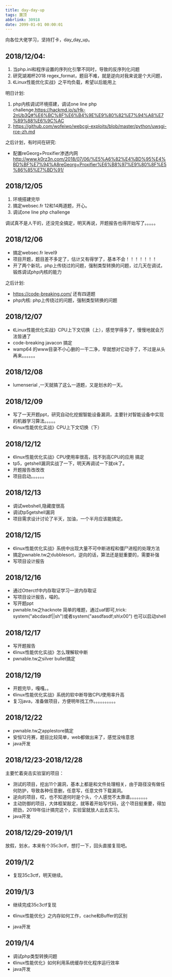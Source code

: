```yaml
---
title: day-day-up
tags: 置顶
abbrlink: 30918
date: 2099-01-01 00:00:01
---
```


向各位大佬学习，坚持打卡，day_day_up。

## 2018/12/04:

1. 当php.ini和程序设置的序列化引擎不同时，导致的反序列化问题
2. 研究湖湘杯2018 regex_format，题目不难，就是逆向对我来说是个大问题，
3. 《Linux性能优化实战》之平均负载，希望以后能用上

明日计划: 

1. php内核调试环境搭建，调试one line php challenge,https://hackmd.io/s/Hk-2nUb3Q#%E6%BC%8F%E6%B4%9E%E9%80%82%E7%94%A8%E7%89%88%E6%9C%AC
2. https://github.com/wofeiwo/webcgi-exploits/blob/master/python/uwsgi-rce-zh.md

之后计划，有时间在研究:

* 配置reGeorg+Proxifier渗透内网 http://www.k0rz3n.com/2018/07/06/%E5%A6%82%E4%BD%95%E4%BD%BF%E7%94%A8reGeorg+Proxifier%E6%B8%97%E9%80%8F%E5%86%85%E7%BD%91/

## 2018/12/05

1. 环境搭建完毕
2. 搞定websec.fr 12和14两道题，开心。
3. 调试one line php challenge

调试真不是人干的，还没完全搞定，明天再说，开题报告也得开始写了。。。。。

## 2018/12/06

* 搞定websec.fr level9
* 项目开题，题目差不多定了，估计又有得学了，基本不会！！！！！！！
* 开了两个新坑，php上传绕过的问题，强制类型转换的问题，过几天在调试，锻炼调试php内核的能力

之后计划:

* https://code-breaking.com/ 还有四道题
* php内核: php上传绕过的问题，强制类型转换的问题

## 2018/12/07

* 《Linux性能优化实战》CPU上下文切换（上），感觉学得多了，慢慢地就会万法皆通了
* code-breaking javacon 搞定
* wamp64 的www目录不小心删的一干二净，早就想对它动手了，不过是从头再来。。。。。。

## 2018/12/08

* lumenserial ,一天就搞了这么一道题，又是划水的一天。

## 2018/12/09

* 写了一天开题ppt，研究自动化挖掘智能设备漏洞，主要针对智能设备中实现的机器学习算法。。。。。
* 《linux性能优化实战》CPU上下文切换（下）

## 2018/12/12

* 《linux性能优化实战》CPU使用率很高，找不到高CPU的应用 搞定
* tp5，getshell漏洞实战了一下，明天再调试一下就ok了。
* 开题报告改改改
* 项目启动。。。。。。

## 2018/12/13

* 调试webshell,隐藏度很高
* 调试tp5getshell漏洞
* 项目需求设计讨论了半天，加油，一个半月应该能搞定。

## 2018/12/15

* 《linux性能优化实战》系统中出现大量不可中断进程和僵尸进程的处理方法
* 搞定pwnable.tw之dubblesort，逆向的话，算法还是挺重要的，需要补强
* 写项目设计报告

## 2018/12/16

* 通过Otterctf中内存取证学习一波内存取证
* 写项目设计报告，喵的。
* 写开题ppt
* pwnable.tw之hacknote 简单的堆题，通过uaf即可,trick: system("abcdasdf||sh")或者system("aasdfasdf;sh\x00") 也可以启动shell

## 2018/12/17

* 写开题报告
* 《linux性能优化实战》怎么理解软中断
* pwnable.tw之silver bullet搞定

## 2018/12/19

* 开题完毕，嘎嘎。。
* 《linux性能优化实战》系统的软中断导致CPU使用率升高
* 复习java，准备做项目，方便明年找工作。。。。。。。。。。

## 2018/12/22

* pwnable.tw之applestore搞定
* 安恒12月赛，题目比较简单，web都做出来了，感觉没啥意思
* java开发

## 2018/12/23-2018/12/28

主要忙着突击实验室的项目：

* 测试的项目，挖出11个漏洞，基本上都是和文件处理相关，由于路径没有做任何防护，导致各种任意删，任意写，任意文件下载漏洞。
* 逆向的项目，哎，也不知道何时是个头，个人感觉不太靠谱。。。。。。。。
* 主动防御的项目，大体框架敲定，就等着开始写代码，这个项目挺重要，得加把劲，2019年估计搞完这个，实验室就放人出去实习。
* java开发

## 2018/12/29-2019/1/1

放假，划水，本来有个35c3ctf，想打一下，回头直接复现吧。

## 2019/1/2

* 复现35c3ctf，明天继续。

## 2019/1/3

* 继续完成35c3ctf复现

* 《linux性能优化》之内存如何工作，cache和Buffer的区别
* java开发

## 2019/1/4

* 调试php类型转换问题
* 《linux性能优化》如何利用系统缓存优化程序运行效率
* java开发


